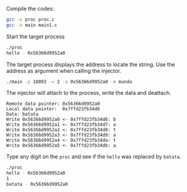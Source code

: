 Compile the codes:

```bash
gcc -o proc proc.c
gcc -o main main1.c
```

Start the target process

```bash
./proc
hello - 0x56366d9952a0
```

The target process displays the address to locate the string. Use the address as argument when calling the injector.

```bash
./main -p 18893 -v 2 -a 0x56366d9952a0 -m mundo
```

The injector will attach to the process, write the data and deattach.

```
Remote data pointer: 0x56366d9952a0
Local data pointer:  0x7ffd23fb34d6
Data: batata
Write 0x56366d9952a0 <- 0x7ffd23fb34d6: b
Write 0x56366d9952a1 <- 0x7ffd23fb34d7: a
Write 0x56366d9952a2 <- 0x7ffd23fb34d8: t
Write 0x56366d9952a3 <- 0x7ffd23fb34d9: a
Write 0x56366d9952a4 <- 0x7ffd23fb34da: t
Write 0x56366d9952a5 <- 0x7ffd23fb34db: a
```

Type any digit on the `proc` and see if the `hello` was replaced by `batata`.

```bash
./proc
hello - 0x56366d9952a0
1
batata - 0x56366d9952a0
```